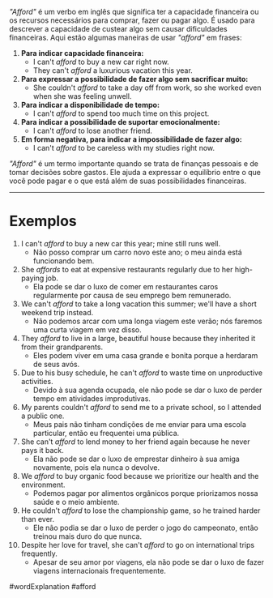 *"Afford"* é um verbo em inglês que significa ter a capacidade financeira ou os recursos necessários para comprar, fazer ou pagar algo. É usado para descrever a capacidade de custear algo sem causar dificuldades financeiras. Aqui estão algumas maneiras de usar *"afford"* em frases:

1. **Para indicar capacidade financeira:**
	- I can't *afford* to buy a new car right now.
	- They can't *afford* a luxurious vacation this year.
2. **Para expressar a possibilidade de fazer algo sem sacrificar muito:**
	- She couldn't *afford* to take a day off from work, so she worked even when she was feeling unwell.
3. **Para indicar a disponibilidade de tempo:**
	- I can't *afford* to spend too much time on this project.
4. **Para indicar a possibilidade de suportar emocionalmente:**
	- I can't *afford* to lose another friend.
5. **Em forma negativa, para indicar a impossibilidade de fazer algo:**
	- I can't *afford* to be careless with my studies right now.

*"Afford"* é um termo importante quando se trata de finanças pessoais e de tomar decisões sobre gastos. Ele ajuda a expressar o equilíbrio entre o que você pode pagar e o que está além de suas possibilidades financeiras.

--- 
# Exemplos

1. I can't *afford* to buy a new car this year; mine still runs well.
	- Não posso comprar um carro novo este ano; o meu ainda está funcionando bem.
2. She *affords* to eat at expensive restaurants regularly due to her high-paying job.
	- Ela pode se dar o luxo de comer em restaurantes caros regularmente por causa de seu emprego bem remunerado.
3. We can't *afford* to take a long vacation this summer; we'll have a short weekend trip instead.
	- Não podemos arcar com uma longa viagem este verão; nós faremos uma curta viagem em vez disso.
4. They *afford* to live in a large, beautiful house because they inherited it from their grandparents.
	- Eles podem viver em uma casa grande e bonita porque a herdaram de seus avós.
5. Due to his busy schedule, he can't *afford* to waste time on unproductive activities.
	- Devido à sua agenda ocupada, ele não pode se dar o luxo de perder tempo em atividades improdutivas.
6. My parents couldn't *afford* to send me to a private school, so I attended a public one.
	- Meus pais não tinham condições de me enviar para uma escola particular, então eu frequentei uma pública.
7. She can't *afford* to lend money to her friend again because he never pays it back.
	- Ela não pode se dar o luxo de emprestar dinheiro à sua amiga novamente, pois ela nunca o devolve.
8. We *afford* to buy organic food because we prioritize our health and the environment.
	- Podemos pagar por alimentos orgânicos porque priorizamos nossa saúde e o meio ambiente.
9. He couldn't *afford* to lose the championship game, so he trained harder than ever.
	- Ele não podia se dar o luxo de perder o jogo do campeonato, então treinou mais duro do que nunca.
10. Despite her love for travel, she can't *afford* to go on international trips frequently.
	- Apesar de seu amor por viagens, ela não pode se dar o luxo de fazer viagens internacionais frequentemente.

#wordExplanation 
#afford
